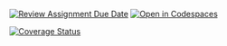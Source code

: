 [![Review Assignment Due Date](https://classroom.github.com/assets/deadline-readme-button-22041afd0340ce965d47ae6ef1cefeee28c7c493a6346c4f15d667ab976d596c.svg)](https://classroom.github.com/a/nao75Rei)
[![Open in Codespaces](https://classroom.github.com/assets/launch-codespace-2972f46106e565e64193e422d61a12cf1da4916b45550586e14ef0a7c637dd04.svg)](https://classroom.github.com/open-in-codespaces?assignment_repo_id=18632738)

[![Coverage Status](https://coveralls.io/repos/github/ULL-ESIT-INF-DSI-2425/prct07-witcher-datamodel-groupj/badge.svg?branch=main)](https://coveralls.io/github/ULL-ESIT-INF-DSI-2425/prct07-witcher-datamodel-groupj?branch=main)